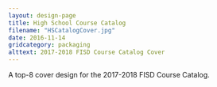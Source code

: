 ```yaml
---
layout: design-page
title: High School Course Catalog
filename: "HSCatalogCover.jpg"
date: 2016-11-14
gridcategory: packaging
alttext: 2017-2018 FISD Course Catalog Cover
---
```

A top-8 cover design for the 2017-2018 FISD Course Catalog.
